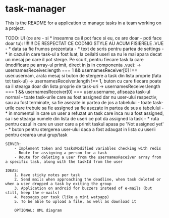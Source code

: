 # task-manager

This is the README for a application to manage tasks in a team working on a project.

TODO: 
	UI (ce are - si * inseamna ca il pot face si eu, ce are doar - poti face doar tu):
	!!!!!!! DE RESPECTAT CE CODNIG STYLE AU ACUM FISIERELE .VUE
		- * data sa fie frumos prezentata
		- * text de scris pentru partea de settings
		- * in cazul in care task-ul a fost luat, la ceilalti useri sa nu le mai apara decat un mesaj pe care il pot sterge. Pe scurt, pentru fiecare task la care (modificare pe array-ul primit, direct in js in componenta .vue):
			-> usernamesReceiver.length === 1 && usernamesReceiver[0] !== user.usernam, arata mesaj si buton de stergere a task din lista proprie (fata tot task-ul)
			-> usernamesReceiver.length !== 1, buton cu care fiecare poate sa il stearga doar din lista proprie de task-uri
			-> usernamesReceiver.length === 1 && usernamesReceiver[0] === user.username, afiseaza task-ul normal
		- toate task-urile care au fost assigned dar nu user-ului respectiv, sau au fost terminate, sa fie asezate in partea de jos a tabelului
		- toate task-urile care trebuie sa fie assigned sa fie asezate in partea de sus a tabelului
		- * in momentul in care un user a refuzat un task care inca nu a fost assigned, sa i se stearga numele din lista de useri ce pot da assigned la task
		- * ruta pentru cazul in care un user care a primit taskul apasa pe 'Not assigned yet'
		- * buton pentru stergerea user-ului daca a fost adaugat in lista cu userii pentru crearea unui grup/task

	SERVER:
		- Implement token and tasksModified variables checking with redis
		- Route for assigning a person for a task
		- Route for deleting a user from the usernamesReceiver array from a specific task, along with the taskId from the user

	IDEAS:
		1. Have sticky notes per task
		2. Send mails when approaching the deadline, when task deleted or when a user dropped a task by exiting the group
		3. Application on android for buzzers instead of e-mails (but still, keep the e-mails)
		4. Messages per task (like a mini watsapp)
		5. To be able to upload a file, as well as download it

		OPTIONAL: UML diagram
